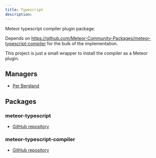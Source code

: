 ```yaml
---
title: Typescript
description:
---
```


Meteor typescript compiler plugin package.

Depends on https://github.com/Meteor-Community-Packages/meteor-typescript-compiler for the bulk of the implementation.

This project is just a small wrapper to install the compiler as a Meteor plugin.

## Managers
* [Per Bergland](https://github.com/perbergland)

## Packages
### meteor-typescript
* [GitHub repository](https://github.com/Meteor-Community-Packages/meteor-typescript)

### meteor-typescript-compiler
* [GitHub repository](https://github.com/Meteor-Community-Packages/meteor-typescript-compiler)
